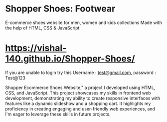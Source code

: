 # Shopper Shoes: Footwear
E-commerce shoes website for men, women and kids collections
Made with the help of HTML, CSS & JavaScript
# https://vishal-140.github.io/Shopper-Shoes/
If you are unable to login try this Username : test@gmail.com, password : Test@123

Shopper Ecommerce Shoes Website," a project I developed using HTML, CSS, and JavaScript. This project showcases my skills in frontend web development, demonstrating my ability to create responsive interfaces with features like a dynamic slideshow and a shopping cart. It highlights my proficiency in creating engaging and user-friendly web experiences, and I'm eager to leverage these skills in future projects.
